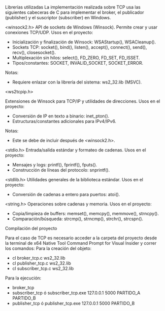 Librerías utilizadas
La implementación realizada sobre TCP usa las siguientes cabeceras de C para implementar el broker, el publicador (publisher) y el suscriptor (subscriber) en Windows.

<winsock2.h>
API de sockets de Windows (Winsock). Permite crear y usar conexiones TCP/UDP.
Usos en el proyecto:
- Inicialización y finalización de Winsock: WSAStartup(), WSACleanup().
- Sockets TCP: socket(), bind(), listen(), accept(), connect(), send(), recv(), closesocket().
- Multiplexación sin hilos: select(), FD_ZERO, FD_SET, FD_ISSET.
- Tipos/constantes: SOCKET, INVALID_SOCKET, SOCKET_ERROR.

Notas:
- Requiere enlazar con la librería del sistema: ws2_32.lib (MSVC).

<ws2tcpip.h>

Extensiones de Winsock para TCP/IP y utilidades de direcciones.
Usos en el proyecto:
- Conversión de IP en texto a binario: inet_pton().
- Estructuras/constantes adicionales para IPv4/IPv6.

Notas:
- Este se debe de incluir después de <winsock2.h>.

<stdio.h>
Entrada/salida estándar y formateo de cadenas.
Usos en el proyecto:

- Mensajes y logs: printf(), fprintf(), fputs().
- Construcción de líneas del protocolo: snprintf().

<stdlib.h>
Utilidades generales de la biblioteca estándar.
Usos en el proyecto:

- Conversión de cadenas a entero para puertos: atoi().

<string.h>
Operaciones sobre cadenas y memoria.
Usos en el proyecto:

- Copia/limpieza de buffers: memset(), memcpy(), memmove(), strncpy().
- Comparación/búsqueda: strcmp(), strncmp(), strchr(), strcspn().

Compilación del proyecto

Para el caso de TCP es necesario acceder a la carpeta del proyecto desde la terminal de x64 Native Tool Command Prompt for Visual Insider y correr los comandos:
Para la creación del objeto:
- cl broker_tcp.c ws2_32.lib
- cl publisher_tcp.c ws2_32.lib
- cl subscriber_tcp.c ws2_32.lib

Para la ejecución:
- broker_tcp
- subscriber_tcp ó subscriber_tcp.exe 127.0.0.1 5000 PARTIDO_A PARTIDO_B
- publisher_tcp ó publisher_tcp.exe 127.0.0.1 5000 PARTIDO_B
